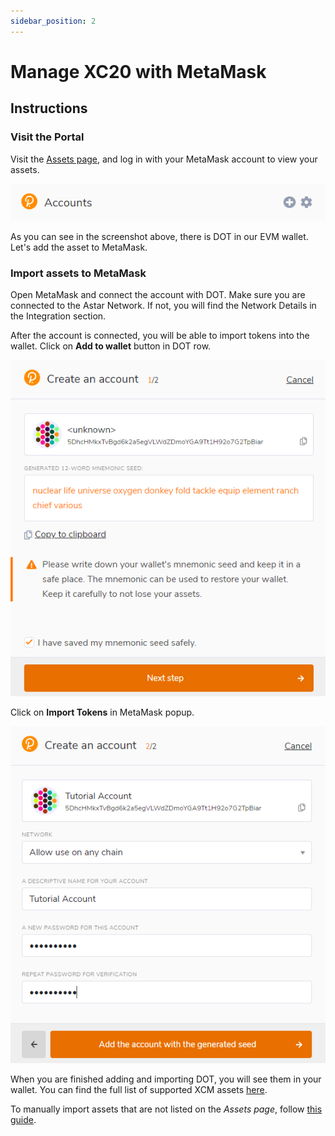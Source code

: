 ```yaml
---
sidebar_position: 2
---
```


# Manage XC20 with MetaMask

## Instructions

### Visit the Portal

Visit the [Assets page](https://portal.astar.network/assets), and log in with your MetaMask account to view your assets.

![6](img/6.png)

As you can see in the screenshot above, there is DOT in our EVM wallet. Let's add the asset to MetaMask.

### Import assets to MetaMask

Open MetaMask and connect the account with DOT. Make sure you are connected to the Astar Network. If not, you will find the Network Details in the Integration section.

After the account is connected, you will be able to import tokens into the wallet. Click on **Add to wallet** button in DOT row.

![7](img/7.png)

Click on **Import Tokens** in MetaMask popup.

![8](img/8.png)


When you are finished adding and importing DOT, you will see them in your wallet. You can find the full list of supported XCM assets [here](/docs/learn/interoperability/xcm/asset-list).

To manually import assets that are not listed on the *Assets page*, follow [this guide](/docs/learn/interoperability/xcm/building-with-xcm/send-xc20-evm.md#import-assets-on-metamask).
